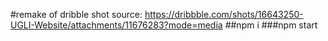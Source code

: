 #remake of dribble shot
source: https://dribbble.com/shots/16643250-UGLI-Website/attachments/11676283?mode=media
##npm i
###npm start
